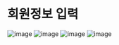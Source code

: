 # 회원정보 입력
![image](https://user-images.githubusercontent.com/102707554/172828448-e267fcde-64f1-4a20-b28e-1b13349cdf9b.png)
![image](https://user-images.githubusercontent.com/102707554/172828564-fcbf9324-14d4-4f4e-b6aa-3c0feae78982.png)
![image](https://user-images.githubusercontent.com/102707554/172828773-7d8ff031-b83c-4ea0-bfef-4803b2d1d4b0.png)
![image](https://user-images.githubusercontent.com/102707554/172828667-66c4abcf-df83-4262-8cd7-1ff2928df518.png)


